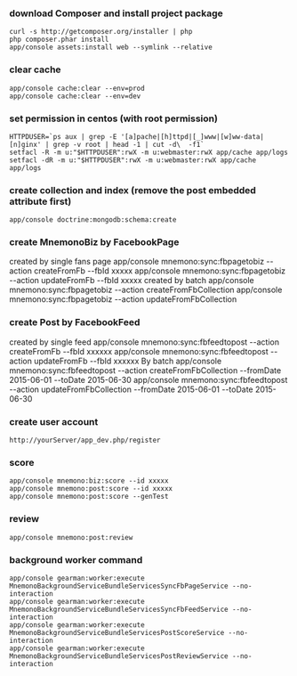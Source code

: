 ### download Composer and install project package
    curl -s http://getcomposer.org/installer | php
    php composer.phar install
    app/console assets:install web --symlink --relative

### clear cache
    app/console cache:clear --env=prod
    app/console cache:clear --env=dev

### set permission in centos (with root permission)
    HTTPDUSER=`ps aux | grep -E '[a]pache|[h]ttpd|[_]www|[w]ww-data|[n]ginx' | grep -v root | head -1 | cut -d\  -f1`
    setfacl -R -m u:"$HTTPDUSER":rwX -m u:webmaster:rwX app/cache app/logs
    setfacl -dR -m u:"$HTTPDUSER":rwX -m u:webmaster:rwX app/cache app/logs

### create collection and index (remove the post embedded attribute first)
    app/console doctrine:mongodb:schema:create

### create MnemonoBiz by FacebookPage
created by single fans page
    app/console mnemono:sync:fbpagetobiz --action createFromFb --fbId xxxxx
    app/console mnemono:sync:fbpagetobiz --action updateFromFb --fbId xxxxx
created by batch
    app/console mnemono:sync:fbpagetobiz --action createFromFbCollection
    app/console mnemono:sync:fbpagetobiz --action updateFromFbCollection

### create Post by FacebookFeed
created by single feed
    app/console mnemono:sync:fbfeedtopost --action createFromFb --fbId xxxxxx
    app/console mnemono:sync:fbfeedtopost --action updateFromFb --fbId xxxxxx
By batch
    app/console mnemono:sync:fbfeedtopost --action createFromFbCollection --fromDate 2015-06-01 --toDate 2015-06-30
    app/console mnemono:sync:fbfeedtopost --action updateFromFbCollection --fromDate 2015-06-01 --toDate 2015-06-30

### create user account
    http://yourServer/app_dev.php/register

### score
    app/console mnemono:biz:score --id xxxxx
    app/console mnemono:post:score --id xxxxx
    app/console mnemono:post:score --genTest

### review
    app/console mnemono:post:review

### background worker command
    app/console gearman:worker:execute MnemonoBackgroundServiceBundleServicesSyncFbPageService --no-interaction
    app/console gearman:worker:execute MnemonoBackgroundServiceBundleServicesSyncFbFeedService --no-interaction
    app/console gearman:worker:execute MnemonoBackgroundServiceBundleServicesPostScoreService --no-interaction
    app/console gearman:worker:execute MnemonoBackgroundServiceBundleServicesPostReviewService --no-interaction
